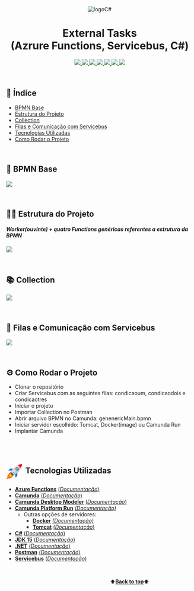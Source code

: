 <div align="center">
<img height="200px" src="https://camunda.com/wp-content/uploads/2020/07/camunda-logo-social-update.jpg" alt="logoC#" />
</div>
<h1 align="center">External Tasks<br>
(Azrure Functions, Servicebus, C#)</h1>
<a name="back-to-top">
<div align="center">
  <p>
    <a href="">
      <img height="50" src="https://user-images.githubusercontent.com/57602117/211108014-33fac232-1fc8-4914-b06f-c4b83452a640.png">
    </a>     
    <a href="">
      <img height="50" src="https://user-images.githubusercontent.com/57602117/211107676-a7fe948f-1ebf-4fe3-b33b-51dfa77d089c.png" loading="lazy"/>
    </a>
    <a href="">
      <img height="50" src="https://encrypted-tbn0.gstatic.com/images?q=tbn:ANd9GcQ_7BUSHtcFk76HbyVo2uHja9qLaowmxyzAKw&usqp=CAU" loading="lazy"/>
    </a>
    <a href="">
      <img height="50" src="https://cdn.icon-icons.com/icons2/2415/PNG/512/csharp_original_logo_icon_146578.png" loading="lazy"/>
    </a>
    <a href="">
      <img height="50" src="https://camunda.com/wp-content/uploads/2020/12/Camunda-workflow-engine-gradient.png" loading="lazy"/>
    </a>
    <a href="">
      <img height="50" src="https://camunda.com/wp-content/uploads/2021/07/dmn.svg" loading="lazy"/>
    </a>
    <a href="">
      <img height="50" src="https://camunda.com/wp-content/uploads/2020/05/cockpit.svg" loading="lazy"/> 
    </a>  
  </p> 
</div>
<br>
<p>

  ## 🔎 Índice
  - [BPMN Base](#bpmn-base)
  - [Estrutura do Projeto](#estrutura-projeto)
  - [Collection](#collection)
  - [Filas e Comunicação com Servicebus](#filas-servicebus)
  - [Tecnologias Utilizadas](#tec-utilizadas)
  - [Como Rodar o Projeto](#rodar-projeto)
</p>
<br>
<p>
<a name="bpmn-base">

  ## 📄 BPMN Base 
<a href="">
    <img height="200" align="center" src="https://user-images.githubusercontent.com/57602117/211158974-bfe68085-f0ea-426d-b8c0-28a54402f7e3.png">
  </a> 
</p>
<br>
<p>
<a name="estrutura-projeto">

  ## 👨‍💻 Estrutura do Projeto
  #### _Worker(ouvinte) + quatro Functions genéricas referentes a estrutura da BPMN_
<a href="">
  <img height="340" align="center" src="https://user-images.githubusercontent.com/57602117/211159561-f7130c5f-475a-4abe-95d7-3b6a8d6e22e5.png">
</a> 
</p>
<br>
<p>
<a name="collection">

  ## 📚 Collection
  <a href="">
    <img height="218" align="center" src="https://user-images.githubusercontent.com/57602117/211160152-222d88b1-1dc3-4b7f-b01f-a8411a3a2844.png">
  </a> 
</p>  
<br>
<p>
<a name="filas-servicebus">

  ## 🚌 Filas e Comunicação com Servicebus 
  <a href="">
    <img height="360" align="center" src="https://user-images.githubusercontent.com/57602117/211159969-80c20cc3-fa9d-472a-bfca-1cc8141c1316.png">
  </a> 
</p>  
<br>
<p>
<a name="rodar-projeto">

  ## ⚙️ Como Rodar o Projeto

- Clonar o repositório
- Criar Servicebus com as seguintes filas: condicaoum, condicaodois e condicaotres
- Iniciar o projeto
- Importar Collection no Postman
- Abrir arquivo BPMN no Camunda: genenericMain.bpmn
- Iniciar servidor escolhido: Tomcat, Docker(image) ou Camunda Run
- Implantar Camunda


</p>
<br>
<br>
<a name="tec-utilizadas">

  ## <img height="45px" align="center" src="https://github.com/OsZeressemos/zeroCommerce/blob/main/public/assets/readme/stockrocketgif.gif">    Tecnologias Utilizadas
<div align="left">

  - [**Azure Functions**](https://azure.microsoft.com/pt-br/products/functions)    [(*Documentação*)](https://learn.microsoft.com/pt-BR/azure/azure-functions/)
  - [**Camunda**](https://camunda.com/)    [(*Documentação*)](https://docs.camunda.io/)
  - [**Camunda Desktop Modeler**](https://camunda.com/download/modeler/)    [(*Documentação*)](https://docs.camunda.org/manual/latest/introduction/third-party-libraries/?__hstc=252030934.4ac1f27b1db0ceeb20f17898b27cf3ba.1673104365466.1673104365466.1673104365466.1&__hssc=252030934.11.1673104365467&__hsfp=1123496843)
  - [**Camunda Platform Run**](https://camunda.com/download/)    [*(Documentação)*](https://docs.camunda.org/manual/latest/installation/full/)
    - Outras opções de servidores:
      - [**Docker**](https://www.docker.com/)    [*(Documentação)*](https://docs.camunda.org/manual/latest/installation/docker/?__hstc=252030934.4ac1f27b1db0ceeb20f17898b27cf3ba.1673104365466.1673104365466.1673104365466.1&__hssc=252030934.13.1673104365467&__hsfp=1123496843)
      - [**Tomcat**](https://tomcat.apache.org/)    [(*Documentação*)](https://docs.camunda.org/manual/latest/installation/full/tomcat/pre-packaged/?__hstc=252030934.4ac1f27b1db0ceeb20f17898b27cf3ba.1673104365466.1673104365466.1673104365466.1&__hssc=252030934.13.1673104365467&__hsfp=1123496843)
  - [**C#**](https://dotnet.microsoft.com/en-us/learn/csharp)    [(*Documentação*)](https://learn.microsoft.com/pt-br/dotnet/csharp/?WT.mc_id=dotnet-35129-website)
  - [**JDK 15**](https://jdk.java.net/)    [(*Documentação*)](https://www.oracle.com/java/technologies/javase/jdk15-archive-downloads.html)
  - [**.NET**](https://dotnet.microsoft.com/pt-br/)    [(*Documentação*)](https://learn.microsoft.com/pt-br/dotnet/?WT.mc_id=dotnet-35129-website)
  - [**Postman**](https://www.postman.com/)    [(*Documentação*)](https://learning.postman.com/docs/getting-started/introduction/)
  - [**Servicebus**](https://azure.microsoft.com/pt-br/products/service-bus)    [(*Documentação*)](https://learn.microsoft.com/pt-BR/azure/service-bus-messaging/service-bus-dotnet-get-started-with-queues?tabs=passwordless)
</div>
<br> 

&emsp;&emsp;&emsp;&emsp;&emsp;&emsp;&emsp;&emsp;&emsp;&emsp;&emsp;&emsp;&emsp;&emsp;&emsp;&emsp;&emsp;&emsp;&emsp;&emsp;⬆️[**Back to top**](#back-to-top)⬆️